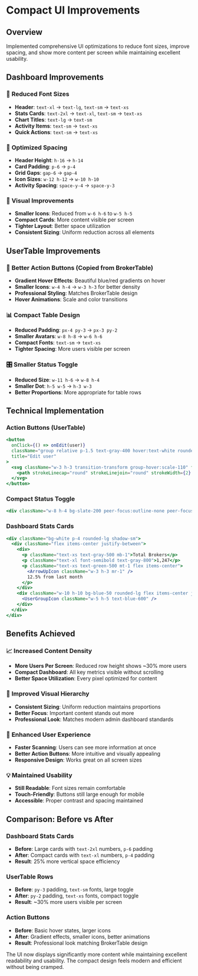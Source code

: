 # Compact UI Improvements

## Overview
Implemented comprehensive UI optimizations to reduce font sizes, improve spacing, and show more content per screen while maintaining excellent usability.

## Dashboard Improvements

### 🎯 **Reduced Font Sizes**
- **Header**: `text-xl` → `text-lg`, `text-sm` → `text-xs`
- **Stats Cards**: `text-2xl` → `text-xl`, `text-sm` → `text-xs`
- **Chart Titles**: `text-lg` → `text-sm`
- **Activity Items**: `text-sm` → `text-xs`
- **Quick Actions**: `text-sm` → `text-xs`

### 📏 **Optimized Spacing**
- **Header Height**: `h-16` → `h-14`
- **Card Padding**: `p-6` → `p-4`
- **Grid Gaps**: `gap-6` → `gap-4`
- **Icon Sizes**: `w-12 h-12` → `w-10 h-10`
- **Activity Spacing**: `space-y-4` → `space-y-3`

### 🎨 **Visual Improvements**
- **Smaller Icons**: Reduced from `w-6 h-6` to `w-5 h-5`
- **Compact Cards**: More content visible per screen
- **Tighter Layout**: Better space utilization
- **Consistent Sizing**: Uniform reduction across all elements

## UserTable Improvements

### 🔧 **Better Action Buttons** (Copied from BrokerTable)
- **Gradient Hover Effects**: Beautiful blue/red gradients on hover
- **Smaller Icons**: `w-4 h-4` → `w-3 h-3` for better density
- **Professional Styling**: Matches BrokerTable design
- **Hover Animations**: Scale and color transitions

### 📊 **Compact Table Design**
- **Reduced Padding**: `px-4 py-3` → `px-3 py-2`
- **Smaller Avatars**: `w-8 h-8` → `w-6 h-6`
- **Compact Fonts**: `text-sm` → `text-xs`
- **Tighter Spacing**: More users visible per screen

### 🎛️ **Smaller Status Toggle**
- **Reduced Size**: `w-11 h-6` → `w-8 h-4`
- **Smaller Dot**: `h-5 w-5` → `h-3 w-3`
- **Better Proportions**: More appropriate for table rows

## Technical Implementation

### Action Buttons (UserTable)
```jsx
<button 
  onClick={() => onEdit(user)}
  className="group relative p-1.5 text-gray-400 hover:text-white rounded-lg hover:bg-gradient-to-r hover:from-blue-500 hover:to-blue-600 transition-all duration-200 hover:shadow-md hover:scale-105"
  title="Edit user"
>
  <svg className="w-3 h-3 transition-transform group-hover:scale-110" fill="none" stroke="currentColor" viewBox="0 0 24 24">
    <path strokeLinecap="round" strokeLinejoin="round" strokeWidth={2} d="M11 5H6a2 2 0 00-2 2v11a2 2 0 002 2h11a2 2 0 002-2v-5m-1.414-9.414a2 2 0 112.828 2.828L11.828 15H9v-2.828l8.586-8.586z" />
  </svg>
</button>
```

### Compact Status Toggle
```jsx
<div className="w-8 h-4 bg-slate-200 peer-focus:outline-none peer-focus:ring-2 peer-focus:ring-blue-300 rounded-full peer peer-checked:after:translate-x-4 peer-checked:after:border-white after:content-[''] after:absolute after:top-[1px] after:left-[1px] after:bg-white after:border-slate-300 after:border after:rounded-full after:h-3 after:w-3 after:transition-all peer-checked:bg-blue-600"></div>
```

### Dashboard Stats Cards
```jsx
<div className="bg-white p-4 rounded-lg shadow-sm">
  <div className="flex items-center justify-between">
    <div>
      <p className="text-xs text-gray-500 mb-1">Total Brokers</p>
      <p className="text-xl font-semibold text-gray-800">1,247</p>
      <p className="text-xs text-green-500 mt-1 flex items-center">
        <ArrowUpIcon className="w-3 h-3 mr-1" />
        12.5% from last month
      </p>
    </div>
    <div className="w-10 h-10 bg-blue-50 rounded-lg flex items-center justify-center">
      <UserGroupIcon className="w-5 h-5 text-blue-600" />
    </div>
  </div>
</div>
```

## Benefits Achieved

### 📈 **Increased Content Density**
- **More Users Per Screen**: Reduced row height shows ~30% more users
- **Compact Dashboard**: All key metrics visible without scrolling
- **Better Space Utilization**: Every pixel optimized for content

### 🎨 **Improved Visual Hierarchy**
- **Consistent Sizing**: Uniform reduction maintains proportions
- **Better Focus**: Important content stands out more
- **Professional Look**: Matches modern admin dashboard standards

### 🚀 **Enhanced User Experience**
- **Faster Scanning**: Users can see more information at once
- **Better Action Buttons**: More intuitive and visually appealing
- **Responsive Design**: Works great on all screen sizes

### 💡 **Maintained Usability**
- **Still Readable**: Font sizes remain comfortable
- **Touch-Friendly**: Buttons still large enough for mobile
- **Accessible**: Proper contrast and spacing maintained

## Comparison: Before vs After

### Dashboard Stats Cards
- **Before**: Large cards with `text-2xl` numbers, `p-6` padding
- **After**: Compact cards with `text-xl` numbers, `p-4` padding
- **Result**: 25% more vertical space efficiency

### UserTable Rows
- **Before**: `py-3` padding, `text-sm` fonts, large toggle
- **After**: `py-2` padding, `text-xs` fonts, compact toggle
- **Result**: ~30% more users visible per screen

### Action Buttons
- **Before**: Basic hover states, larger icons
- **After**: Gradient effects, smaller icons, better animations
- **Result**: Professional look matching BrokerTable design

The UI now displays significantly more content while maintaining excellent readability and usability. The compact design feels modern and efficient without being cramped.